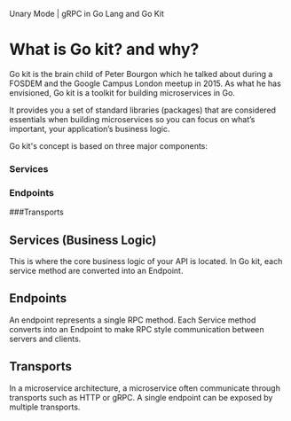Unary Mode | gRPC in Go Lang and Go Kit

# What is Go kit? and why?
Go kit is the brain child of Peter Bourgon which he talked about during a FOSDEM and the Google Campus London meetup in 2015. As what he has envisioned, Go kit is a toolkit for building microservices in Go.

It provides you a set of standard libraries (packages) that are considered essentials when building microservices so you can focus on what’s important, your application’s business logic. 

Go kit's concept is based on three major components:

### Services
### Endpoints
###Transports

## Services (Business Logic)
This is where the core business logic of your API is located. In Go kit, each service method are converted into an Endpoint.

## Endpoints
An endpoint represents a single RPC method. Each Service method converts into an Endpoint to make RPC style communication between servers and clients.

## Transports
In a microservice architecture, a microservice often communicate through transports such as HTTP or gRPC. A single endpoint can be exposed by multiple transports.
